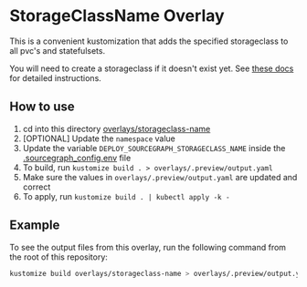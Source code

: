 # StorageClassName Overlay

This is a convenient kustomization that adds the specified storageclass to all pvc's and statefulsets.

You will need to create a storageclass if it doesn't exist yet. See [these docs](https://docs.sourcegraph.com/admin/install/kubernetes/configure#configure-a-storage-class) for detailed instructions.

## How to use

1. cd into this directory [overlays/storageclass-name](./README.md)
2. [OPTIONAL] Update the `namespace` value
3. Update the variable `DEPLOY_SOURCEGRAPH_STORAGECLASS_NAME` inside the [.sourcegraph_config.env](.sourcegraph_config.env) file
4. To build, run `kustomize build . > overlays/.preview/output.yaml`
5. Make sure the values in `overlays/.preview/output.yaml` are updated and correct
6. To apply, run `kustomize build . | kubectl apply -k -`

## Example

To see the output files from this overlay, run the following command from the root of this repository:

```bash
kustomize build overlays/storageclass-name > overlays/.preview/output.yaml
```
